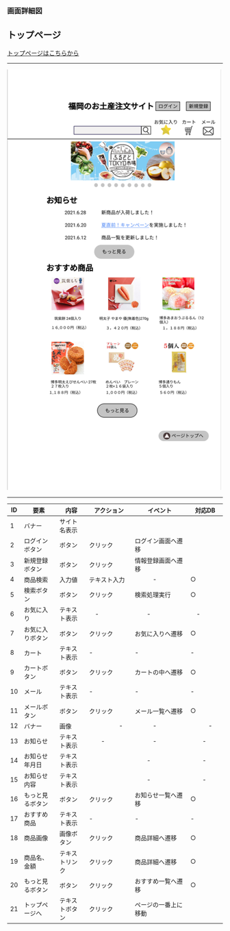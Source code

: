 ### 画面詳細図
## トップページ
[トップページはこちらから](https://www.figma.com/file/rTK3PbTy0p6beZi5GciOc1/トップページ?node-id=0%3A1)
****
<img src="../img/トップページ.png" width="500">

****
| ID | 要素 | 内容 | アクション | イベント | 対応DB |
|----|------|------|------------|----------|--------|
|1   |バナー|サイト名表示|      |          |        |
|2   |ログインボタン|ボタン|クリック|ログイン画面へ遷移||
|3   |新規登録ボタン|ボタン|クリック|情報登録画面へ遷移||
|4   |商品検索|入力値|テキスト入力|　　　-　|○　　　　|
|5   |検索ボタン|ボタン|クリック|検索処理実行|○　　　|
|6   |お気に入り|テキスト表示|　-　|　　-　　|　-　　　|
|7   |お気に入りボタン|ボタン|クリック|お気に入りへ遷移|○|
|8   |カート|テキスト表示|    -  |   -       |  -      |
|9   |カートボタン|ボタン|クリック|カートの中へ遷移|○|
|10  |メール|テキスト表示|  -    |    -      |    -    |
|11  |メールボタン|ボタン|クリック|メール一覧へ遷移|○|
|12  |バナー|画像|　　　　　-　|　　　-　　　|　　　-　|
|13  |お知らせ|テキスト表示|　　-　|　　　-　|　　-　　|
|14  |お知らせ年月日|テキスト表示|　|　　-　　|　　-　　|
|15  |お知らせ内容|テキスト表示|　　|　　-　　|　　-　　|
|16  |もっと見るボタン|ボタン|クリック|お知らせ一覧へ遷移|○|
|17  |おすすめ商品|テキスト表示|   -   |       -   |        -|
|18  |商品画像|画像ボタン|クリック|商品詳細へ遷移|○|
|19  |商品名、金額|テキストリンク|クリック|商品詳細へ遷移|○|
|20  |もっと見るボタン|ボタン|クリック|おすすめ一覧へ遷移|○|
|21  |トップページへ|テキストボタン|クリック|ページの一番上に移動||
